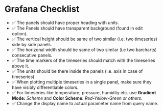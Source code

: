 # Grafana Checklist
- ✅ The panels should have proper heading with units.
- ✅ The Panels should have transparent background (found in edit option).
- ✅ The vertical height should be same of two similar (i.e. two timeseries) side by side panels.
- ✅ The horizonal width should be same of two similar (i.e two barcharts) consecutive panels.
- ✅ The time markers of the timeseries should match with the timeseries above it.
- ✅ The units should be there inside the panels (i.e. axis in case of timeseries)
- ✅ When plotting multiple timeseries in a single panel, make sure they have visibly differentiable colors.
- ✅ For timeseries like temperature, pressure,  humidity etc. use **Gradient Mode:** *Scheme* and **Color Scheme:** *Red-Yellow-Green or others*.
- ✅ Change the display name to actual parameter name from query name.


